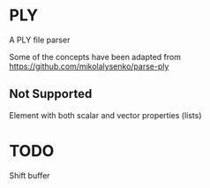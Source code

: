 # PLY

A PLY file parser

Some of the concepts have been adapted from https://github.com/mikolalysenko/parse-ply

## Not Supported

Element with both scalar and vector properties (lists)

# TODO 

Shift buffer